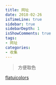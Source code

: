 ```yaml
---
title: 网址
date: 2018-02-26
isTimeLine: true
sidebar: true
sidebarDepth: 1
isShowComments: true
tags:
- 网址
categories:
- 收集
---
```





> 方便取色

[flatuicolors](https://www.jb51.net/article/162824.htm#_label1)
 
